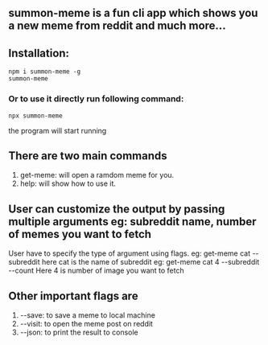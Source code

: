 ## summon-meme is a fun cli app which shows you a new meme from reddit and much more...

## Installation:

```
npm i summon-meme -g
summon-meme
```

### Or to use it directly run following command:

```
npx summon-meme
```

the program will start running

## There are two main commands

1. get-meme: will open a ramdom meme for you.
2. help: will show how to use it.

## User can customize the output by passing multiple arguments eg: subreddit name, number of memes you want to fetch

User have to specify the type of argument using flags.
eg: get-meme cat --subreddit here cat is the name of subreddit
eg: get-meme cat 4 --subreddit --count Here 4 is number of image you want to fetch

## Other important flags are

1. --save: to save a meme to local machine
2. --visit: to open the meme post on reddit
3. --json: to print the result to console
